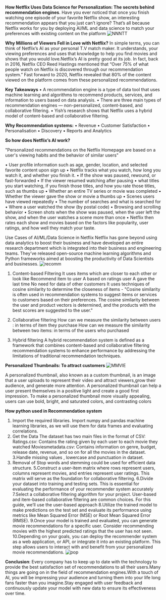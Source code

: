 **How Netflix Uses Data Science for Personalization: The secrets behind recommendation engines**.
Have you ever noticed that once you finish watching one episode of your favorite Netflix show, an interesting recommendation appears that you just can’t ignore? 
That’s all because Netflix works for you by deploying AI/ML and data science to match your preferences with existing content on the platform
![NNNTT](https://github.com/user-attachments/assets/affd6cb0-4a81-4905-bf9e-90f5367b97eb)


**Why Millions of Viewers Fell in Love with Netflix?**
In simple terms, you can think of Netflix’s AI as your personal T.V match maker. It understands, your viewing preferences and uses that knowledge to help you find movies and shows that you would love.Netflix’s AI is pretty good at its job. In fact, back in 2016, Netflix CEO Reed Hastings mentioned that “Over 75% of what people watch on Netflix is discovered through our recommendation system.”
Fast forward to 2020, Netflix revealed that 80% of the content viewed on the platform comes from these personalized recommendations.

**Key Takeaways**
•	A recommendation engine is a type of data tool that uses machine learning and algorithms to recommend products, services, and information to users based on data analysis.
•	There are three main types of recommendation engines — non-personalized, content-based, and  collaborative filtering. 
•	Yish’s research shows that Netflix uses a hybrid model of content-based and collaborative filtering.

**Why Recommendation systems:**
•	Revenue
•	Customer Satisfaction
•	Personalisation
•	Discovery
•	Reports and Analytics

**So how does Netflix’s AI work?**

"Personalized recommendations on the Netflix Homepage are based on a user's viewing habits and the behavior of similar users"

•	User profile information such as age, gender, location, and selected favorite content upon sign up
•	Netflix tracks what you watch, how long you watch it, and whether you finish it.
•	If the show was paused, rewound, or fast-forwarded
•	If the viewer resumed watching after pausing
•	what titles you start watching, if you finish those titles, and how you rate those titles, such as thumbs up
•	Whether an entire TV series or movie was completed
•	Whether the viewer gave the show or movie a thumbs up
•	Scenes users have viewed repeatedly
•	The number of searches and what is searched for
•	Where a user watched the show (by postal code)
•	Browsing and scrolling behavior
•	Screen shots when the show was paused, when the user left the show, and when the user watches a scene more than once
•	Netflix then rates each show and movies based on the factors like popularity, user ratings, and how well they match your taste.

Use Cases of AI/ML/Data Science in Netflix
Netflix has gone beyond using data analytics to boost their business and have developed an entire research department which is integrated into their business and engineering teams. 
They’ve released open-source machine learning algorithms and Python frameworks aimed at boosting the productivity of Data Scientists and businesses.
![recomm](https://github.com/user-attachments/assets/e1fb0935-1d00-4918-b480-c8e954616471)

1.	Content-based Filtering
It uses items which are closer to each other or look like
Recommend item to user A based on ratings user A gave the last time
No need for data of other customers
It uses techniques of cosine similarity to determine the closeness of items -
        "Cosine similarity is often used in recommendation systems to suggest items or services to customers based on their preferences.
         The cosine similarity between the user and product vectors is determined, and the products with the best scores are suggested to the user."

3.	Collaborative filtering
How can we measure the similarity between users : in terms of item they purchase
How can we measure the similarity between two items: in terms of the users who purchased

4. Hybrid filtering
A hybrid recommendation system is defined as a framework that combines content-based and collaborative filtering recommendation systems to enhance performance by addressing the limitations of traditional recommendation techniques.

**Personalized Thumbnails: To attract customers**
![MMVIE](https://github.com/user-attachments/assets/b897a26d-ca45-40dc-8f62-a5867e99c659)

A personalized thumbnail, also known as a custom thumbnail, is an image that a user uploads to represent their video and attract viewers,grow their audience, and generate more attention.
A personalized thumbnail can help a user present themselves in a positive light and create a good first impression.
To make a personalized thumbnail more visually appealing, users can use bold, bright, and saturated colors, and contrasting colors

**How python used in Recommendation system**

1. Import the required libraries.
Import numpy and pandas machine learning libraries, as we will use them for data frames and evaluating correlations.
2. Get the Data
The dataset has two main files in the format of CSV:
  Ratings.csv: Contains the rating given by each user to each movie they watched
  Moviesmetadata.csv: Contains information on genre, budget, release date, revenue, and so on for all the movies in the dataset.
3.Handle missing values , lowercase and punctuation in dataset.
4. Removal of Stop words and stemming could be used for efficient data structure.
5.Construct a user-item matrix where rows represent users, columns represent movies, and entries represent user ratings. This matrix will serve as the foundation for collaborative filtering.
6.Divide your dataset into training and testing sets. This is essential for evaluating the performance of your recommender system accurately
7.Select a collaborative filtering algorithm for your project. User-based and item-based collaborative filtering are common choices. For this guide, we’ll use the user-based approach
8.Utilize the trained model to make predictions on the test set and evaluate its performance using metrics like Mean Squared Error (MSE) or Root Mean Squared Error (RMSE).
9.Once your model is trained and evaluated, you can generate movie recommendations for a specific user. Consider recommending movies with the highest predicted ratings that the user has not seen.
10.Depending on your goals, you can deploy the recommender system as a web application, or API, or integrate it into an existing platform. This step allows users to interact with and benefit from your personalized movie recommendations.
![pop](https://github.com/user-attachments/assets/fbcdd351-d58b-4bae-a69b-badf78f24e27)


**Conclusion**:
Every company has to keep up to date with the technology to provide the best satisfaction set of recommendations to all their users.Many things are going on in the field of recommendation engines.With a touch of AI,
you will be impressing your audience and turning them into your life long fans faster than you imagine.Stay engaged with user feedback and continuously update your model with new data to ensure its effectiveness over time.


